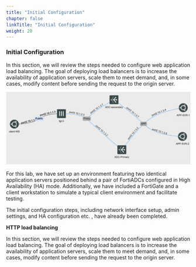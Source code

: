 ```yaml
---
title: "Initial Configuration"
chapter: false
linkTitle: "Initial Configuration"
weight: 20
---
```


### **Initial Configuration**
In this section, we will review the steps needed to configure web application load balancing. The goal of deploying load balancers is to increase the availability of application servers, scale them to meet demand, and, in some cases, modify content before sending the request to the origin server.

![Magic](network-topo.png)

For this lab, we have set up an environment featuring two identical application servers positioned behind a pair of FortiADCs configured in High Availability (HA) mode. Additionally, we have included a FortiGate and a client workstation to simulate a typical client environment and facilitate testing.

The initial configuration steps, including network interface setup, admin settings, and HA configuration etc. , have already been completed. 

**HTTP load balancing**

In this section, we will review the steps needed to configure web application load balancing. The goal of deploying load balancers is to increase the availability of application servers, scale them to meet demand, and, in some cases, modify content before sending the request to the origin server.
